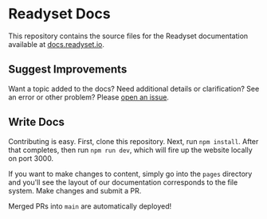# Readyset Docs

This repository contains the source files for the Readyset documentation available at [docs.readyset.io](https://docs.readyset.io/).

## Suggest Improvements

Want a topic added to the docs? Need additional details or clarification? See an error or other problem? Please [open an issue](https://github.com/readysettech/docs/issues).

## Write Docs

Contributing is easy. First, clone this repository. Next, run `npm install`. After that completes, then run `npm run dev`, which will fire up the website locally on port 3000. 

If you want to make changes to content, simply go into the `pages` directory and you'll see the layout of our documentation corresponds to the file system. Make changes and submit a PR. 

Merged PRs into `main` are automatically deployed! 